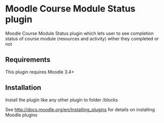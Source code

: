 # Moodle Course Module Status plugin
Moodle Course Module Status plugin which lets user to see completion status of course module (resources and activity) wther they completed or not

## Requirements
This plugin requires Moodle 3.4+

## Installation
Install the plugin like any other plugin to folder /blocks

See http://docs.moodle.org/en/Installing_plugins for details on installing Moodle plugins
